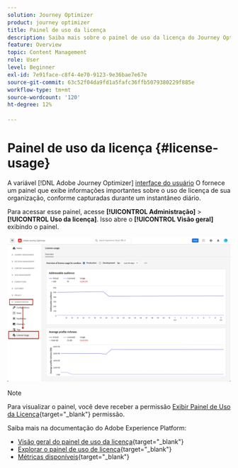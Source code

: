 ```yaml
---
solution: Journey Optimizer
product: journey optimizer
title: Painel de uso da licença
description: Saiba mais sobre o painel de uso da licença do Journey Optimizer
feature: Overview
topic: Content Management
role: User
level: Beginner
exl-id: 7e91face-c8f4-4e70-9123-9e36bae7e67e
source-git-commit: 63c52f04da9fd1a5fafc36ffb5079380229f885e
workflow-type: tm+mt
source-wordcount: '120'
ht-degree: 12%

---
```


# Painel de uso da licença {#license-usage}

A variável [!DNL Adobe Journey Optimizer] [interface do usuário](../start/user-interface.md) O fornece um painel que exibe informações importantes sobre o uso de licença de sua organização, conforme capturadas durante um instantâneo diário.

Para acessar esse painel, acesse **[!UICONTROL Administração]** > **[!UICONTROL Uso da licença]**. Isso abre o **[!UICONTROL Visão geral]** exibindo o painel.

![](assets/license-usage-dashboard.png)

>[!NOTE]
>
>Para visualizar o painel, você deve receber a permissão [Exibir Painel de Uso da Licença](https://experienceleague.adobe.com/docs/experience-platform/dashboards/permissions.html?lang=en#available-permissions){target="_blank"} permissão.

Saiba mais na documentação do Adobe Experience Platform:

* [Visão geral do painel de uso da licença](https://experienceleague.adobe.com/docs/experience-platform/dashboards/guides/license-usage.html?lang=pt-BR){target="_blank"}
* [Explorar o painel de uso de licença](https://experienceleague.adobe.com/docs/experience-platform/dashboards/guides/license-usage.html#exploring-the-license-usage-dashboard){target="_blank"}
* [Métricas disponíveis](https://experienceleague.adobe.com/docs/experience-platform/dashboards/guides/license-usage.html?lang=pt-BR#available-metrics){target="_blank"}
